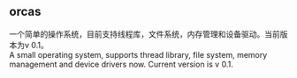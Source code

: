 ## orcas
一个简单的操作系统，目前支持线程库，文件系统，内存管理和设备驱动。当前版本为v 0.1。  
A small operating system, supports thread library, file system, memory management and device drivers now. Current version is v 0.1.  
